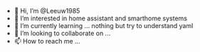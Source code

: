 - 👋 Hi, I’m @Leeuw1985
- 👀 I’m interested in home assistant and smarthome systems
- 🌱 I’m currently learning ... nothing but try to understand yaml
- 💞️ I’m looking to collaborate on ...
- 📫 How to reach me ...

<!---
Leeuw1985/Leeuw1985 is a ✨ special ✨ repository because its `README.md` (this file) appears on your GitHub profile.
You can click the Preview link to take a look at your changes.
--->
